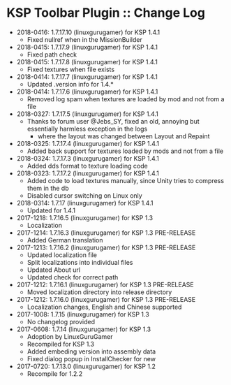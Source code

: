 # KSP Toolbar Plugin :: Change Log

* 2018-0416: 1.7.17.10 (linuxgurugamer) for KSP 1.4.1
	+ Fixed nullref when in the MissionBuilder
* 2018-0415: 1.7.17.9 (linuxgurugamer) for KSP 1.4.1
	+ Fixed path check
* 2018-0415: 1.7.17.8 (linuxgurugamer) for KSP 1.4.1
	+ Fixed textures when file exists
* 2018-0414: 1.7.17.7 (linuxgurugamer) for KSP 1.4.1
	+ Updated .version info for 1.4.*
* 2018-0414: 1.7.17.6 (linuxgurugamer) for KSP 1.4.1
	+ Removed log spam when textures are loaded by mod and not from a file
* 2018-0327: 1.7.17.5 (linuxgurugamer) for KSP 1.4.1
	+ Thanks to forum user @Jebs_SY, fixed an old, annoying but essentially harmless exception in the logs
		- where the layout was changed between Layout and Repaint
* 2018-0325: 1.7.17.4 (linuxgurugamer) for KSP 1.4.1
	+ Added back support for textures loaded by mods and not from a file
* 2018-0324: 1.7.17.3 (linuxgurugamer) for KSP 1.4.1
	+ Added dds format to texture loading code
* 2018-0323: 1.7.17.2 (linuxgurugamer) for KSP 1.4.1
	+ Added code to load textures manually, since Unity tries to compress them in the db
	+ Disabled cursor switching on Linux only
* 2018-0314: 1.7.17 (linuxgurugamer) for KSP 1.4.1
	+ Updated for 1.4.1
* 2017-1218: 1.7.16.5 (linuxgurugamer) for KSP 1.3
	+ Localization
* 2017-1214: 1.7.16.3 (linuxgurugamer) for KSP 1.3 PRE-RELEASE
	+ Added German translation
* 2017-1213: 1.7.16.2 (linuxgurugamer) for KSP 1.3 PRE-RELEASE
	+ Updated localization file
	+ Split localizations into individual files
	+ Updated About url
	+ Updated check for correct path
* 2017-1212: 1.7.16.1 (linuxgurugamer) for KSP 1.3 PRE-RELEASE
	+ Moved localization directory into release directory
* 2017-1212: 1.7.16.0 (linuxgurugamer) for KSP 1.3 PRE-RELEASE
	+ Localization changes, English and Chinese supported
* 2017-1008: 1.7.15 (linuxgurugamer) for KSP 1.3
	+ No changelog provided
* 2017-0608: 1.7.14 (linuxgurugamer) for KSP 1.3
	+ Adoption by LinuxGuruGamer
	+ Recompiled for KSP 1.3
	+ Added embeding version into assembly data
	+ Fixed dialog popup in InstallChecker for new
* 2017-0720: 1.7.13.0 (linuxgurugamer) for KSP 1.2
	+ Recompile for 1.2.2
